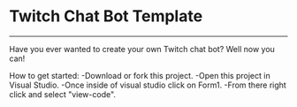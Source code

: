 # Twitch Chat Bot Template
------------------------------------------------

Have you ever wanted to create your own Twitch chat bot? Well now you can!

How to get started:
-Download or fork this project.
-Open this project in Visual Studio.
-Once inside of visual studio click on Form1.
-From there right click and select "view-code".